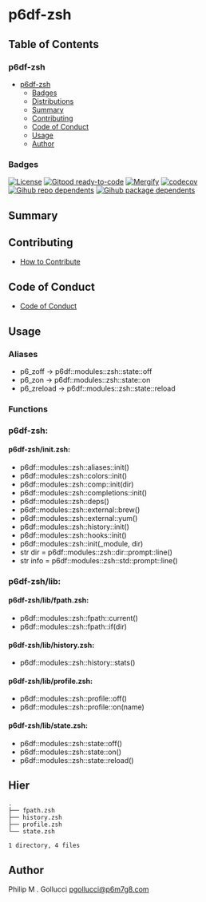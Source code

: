 # p6df-zsh

## Table of Contents


### p6df-zsh
- [p6df-zsh](#p6df-zsh)
  - [Badges](#badges)
  - [Distributions](#distributions)
  - [Summary](#summary)
  - [Contributing](#contributing)
  - [Code of Conduct](#code-of-conduct)
  - [Usage](#usage)
  - [Author](#author)

### Badges

[![License](https://img.shields.io/badge/License-Apache%202.0-yellowgreen.svg)](https://opensource.org/licenses/Apache-2.0)
[![Gitpod ready-to-code](https://img.shields.io/badge/Gitpod-ready--to--code-blue?logo=gitpod)](https://gitpod.io/#https://github.com/p6m7g8/p6df-zsh)
[![Mergify](https://img.shields.io/endpoint.svg?url=https://gh.mergify.io/badges/p6m7g8/p6df-zsh/&style=flat)](https://mergify.io)
[![codecov](https://codecov.io/gh/p6m7g8/p6df-zsh/branch/master/graph/badge.svg?token=14Yj1fZbew)](https://codecov.io/gh/p6m7g8/p6df-zsh)
[![Gihub repo dependents](https://badgen.net/github/dependents-repo/p6m7g8/p6df-zsh)](https://github.com/p6m7g8/p6df-zsh/network/dependents?dependent_type=REPOSITORY)
[![Gihub package dependents](https://badgen.net/github/dependents-pkg/p6m7g8/p6df-zsh)](https://github.com/p6m7g8/p6df-zsh/network/dependents?dependent_type=PACKAGE)

## Summary

## Contributing

- [How to Contribute](CONTRIBUTING.md)

## Code of Conduct

- [Code of Conduct](https://github.com/p6m7g8/.github/blob/master/CODE_OF_CONDUCT.md)

## Usage


### Aliases

- p6_zoff -> p6df::modules::zsh::state::off
- p6_zon -> p6df::modules::zsh::state::on
- p6_zreload -> p6df::modules::zsh::state::reload

### Functions

### p6df-zsh:

#### p6df-zsh/init.zsh:

- p6df::modules::zsh::aliases::init()
- p6df::modules::zsh::colors::init()
- p6df::modules::zsh::comp::init(dir)
- p6df::modules::zsh::completions::init()
- p6df::modules::zsh::deps()
- p6df::modules::zsh::external::brew()
- p6df::modules::zsh::external::yum()
- p6df::modules::zsh::history::init()
- p6df::modules::zsh::hooks::init()
- p6df::modules::zsh::init(_module, dir)
- str dir = p6df::modules::zsh::dir::prompt::line()
- str info = p6df::modules::zsh::std::prompt::line()


### p6df-zsh/lib:

#### p6df-zsh/lib/fpath.zsh:

- p6df::modules::zsh::fpath::current()
- p6df::modules::zsh::fpath::if(dir)

#### p6df-zsh/lib/history.zsh:

- p6df::modules::zsh::history::stats()

#### p6df-zsh/lib/profile.zsh:

- p6df::modules::zsh::profile::off()
- p6df::modules::zsh::profile::on(name)

#### p6df-zsh/lib/state.zsh:

- p6df::modules::zsh::state::off()
- p6df::modules::zsh::state::on()
- p6df::modules::zsh::state::reload()



## Hier
```text
.
├── fpath.zsh
├── history.zsh
├── profile.zsh
└── state.zsh

1 directory, 4 files
```
## Author

Philip M . Gollucci <pgollucci@p6m7g8.com>
